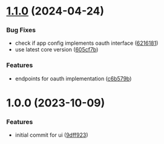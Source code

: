 # [1.1.0](https://github.com/byteshard/ui/compare/v1.0.0...v1.1.0) (2024-04-24)


### Bug Fixes

* check if app config implements oauth interface ([6216181](https://github.com/byteshard/ui/commit/6216181f4df51f0f2b704de6bb01625b43d373df))
* use latest core version ([605cf7b](https://github.com/byteshard/ui/commit/605cf7bf5ecd532853d3d96d80ad2373ed56cbbb))


### Features

* endpoints for oauth implementation ([c6b579b](https://github.com/byteshard/ui/commit/c6b579b79cf4ed2ace9ede24b21a5d287d89ccb0))

# 1.0.0 (2023-10-09)


### Features

* initial commit for ui ([9dff923](https://github.com/byteshard/ui/commit/9dff9238e5bd45796733ff515d261cdb2cd54953))
